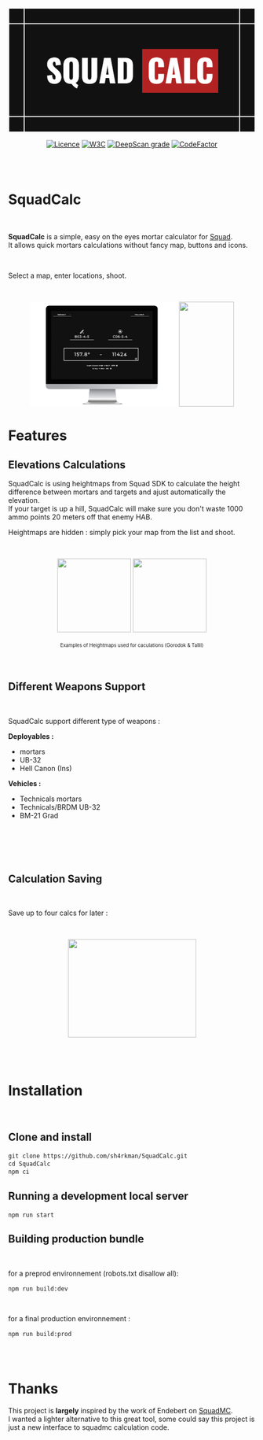 
<p align="center">
  <img width="500" height="250" src="./src/img/github/logo.png">
</p>


<p align="center">
  <a href="https://github.com/sh4rkman/SquadCalc/blob/master/LICENSE"><img src="https://img.shields.io/github/license/Naereen/StrapDown.js.svg" alt="Licence"></a>
  <a href="https://validator.w3.org/nu/?doc=https%3A%2F%2Fsquadcalc.app%2F"><img src="https://img.shields.io/badge/W3C-Good-green.svg" alt="W3C"></a>
  <a href="https://deepscan.io/dashboard#view=project&tid=12376&pid=25781&bid=811276"><img src="https://deepscan.io/api/teams/12376/projects/25781/branches/811276/badge/grade.svg" alt="DeepScan grade"></a>
  <a href="https://www.codefactor.io/repository/github/sh4rkman/squadcalc"><img src="https://www.codefactor.io/repository/github/sh4rkman/squadcalc/badge" alt="CodeFactor"></a>
</p>

</br>
</br>


# SquadCalc


</br>

**SquadCalc** is a simple, easy on the eyes mortar calculator for <a href="https://joinsquad.com/">Squad</a>.  
It allows quick mortars calculations without fancy map, buttons and icons.
 
</br>

Select a map, enter locations, shoot.

</br>
 
 
<p align="center">
  <img width="300" height="213" src="./src/img/github/desktop.png">
  <img width="112" height="213" src="./src/img/github/mobile.png">
</p>

# **Features**


## **Elevations Calculations**

SquadCalc is using heightmaps from Squad SDK to calculate the height difference between mortars and targets and ajust automatically the elevation.  
If your target is up a hill, SquadCalc will make sure you don't waste 1000 ammo points 20 meters off that enemy HAB.

Heightmaps are hidden : simply pick your map from the list and shoot.

</br>

<p align="center">
  <img width="150" height="150" src="https://github.com/sh4rkman/SquadCalc/blob/master/src/img/heightmaps/gorodok.jpg?raw=true">
  <img width="150" height="150" src="https://github.com/sh4rkman/SquadCalc/blob/master/src/img/heightmaps/tallil.jpg?raw=true">
</p>
<p align="center"><sub><sup>Examples of Heightmaps used for caculations (Gorodok & Tallil)</sub></sup></p>

</br>

## **Different Weapons Support**

</br>

SquadCalc support different type of weapons :

**Deployables :**
- mortars
- UB-32
- Hell Canon (Ins)  

**Vehicles :**
- Technicals mortars
- Technicals/BRDM UB-32
- BM-21 Grad  

</br>

</br></br>


## **Calculation Saving**

</br>

Save up to four calcs for later :

</br>

<p align="center">
  <img width="261" height="200" src="./src/img/github/save.gif">
</p>

</br></br>

# Installation
</br>


## Clone and install

```
git clone https://github.com/sh4rkman/SquadCalc.git
cd SquadCalc
npm ci
```

## Running a development local server
```
npm run start
```

## Building production bundle
</br>

for a preprod environnement (robots.txt disallow all):
```
npm run build:dev
```
</br>

for a final production environnement :
```
npm run build:prod
```

</br></br>



# Thanks

This project is **largely** inspired by the work of Endebert on <a href="https://github.com/Endebert/squadmc">SquadMC</a>.  
I wanted a lighter alternative to this great tool, some could say this project is just a new interface to squadmc calculation code.
